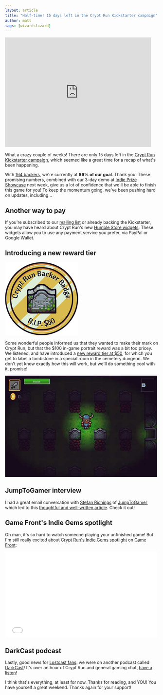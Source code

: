 ```yaml
---
layout: article
title: "Half-time! 15 days left in the Crypt Run Kickstarter campaign"
author: matt
tags: [wizardslizard]
---
```

<div class="full-frame">
	<iframe width="480" height="360" src="http://www.kickstarter.com/projects/richtaur/crypt-run-death-is-just-the-beginning/widget/video.html" frameborder="0"> </iframe>
</div>

What a crazy couple of weeks! There are only 15 days left in the [Crypt Run Kickstarter campaign](http://www.kickstarter.com/projects/richtaur/crypt-run-death-is-just-the-beginning), which seemed like a great time for a recap of what's been happening.

With [164 backers](http://www.kickstarter.com/projects/richtaur/crypt-run-death-is-just-the-beginning/backers), we're currently at **86% of our goal**. Thank you! These promising numbers, combined with our 3-day demo at [Indie Prize Showcase](http://www.indieprize.org/games/index.html) next week, give us a lot of confidence that we'll be able to finish this game for you! To keep the momentum going, we've been pushing hard on updates, including…

## Another way to pay

If you're subscribed to our [mailing list](/mailing-list/) or already backing the Kickstarter, you may have heard about Crypt Run's new [Humble Store widgets](http://www.cryptrun.com/buy/). These widgets allow you to use any payment service you prefer, via PayPal or Google Wallet.

## Introducing a new reward tier

<div class="full-frame">
	<a href="http://www.kickstarter.com/projects/richtaur/crypt-run-death-is-just-the-beginning">
		<img alt="Crypt Run tombstones" src="/media/images/posts/cryptRun/ks/badge50.png" width="240" height="240">
	</a>
</div>

Some wonderful people informed us that they wanted to make their mark on Crypt Run, but that the $100 in-game portrait reward was a bit too pricey. We listened, and have introduced a [new reward tier at $50](http://www.kickstarter.com/projects/richtaur/crypt-run-death-is-just-the-beginning/posts/547611), for which you get to label a tombstone in a special room in the cemetery dungeon. We don't yet know exactly how this will work, but we'll do something cool with it, promise!

<div class="full-frame">
	<a href="http://www.kickstarter.com/projects/richtaur/crypt-run-death-is-just-the-beginning">
		<img alt="Crypt Run tombstones" src="/media/images/posts/cryptRun/ks/tombs.jpg" width="500" height="333">
	</a>
</div>

## JumpToGamer interview

I had a great email conversation with [Stefan Richings](https://twitter.com/StefanAnthonyy) of [JumpToGamer](http://www.jumptogamer.com/), which led to this [thoughtful and well-written article](http://www.jumptogamer.com/crypt-run-qa/). Check it out!

## Game Front's Indie Gems spotlight

Oh man, it's so hard to watch someone playing your unfinished game! But I'm still really excited about [Crypt Run's Indie Gems spotlight](http://www.gamefront.com/indie-gems-crypt-run-defies-death-but-not-for-long/) on [Game Front](http://www.gamefront.com/):

<div class="full-frame">
	<iframe width="500" height="281" src="//www.youtube.com/embed/H4FKx4_UMi4" frameborder="0"> </iframe>
</div>

## DarkCast podcast

Lastly, good news for [Lostcast fans](/lostcast/): we were on another podcast called [DarkCast](http://www.darkstation.com/darkcast/)! It's over an hour of Crypt Run and general gaming chat, [have a listen](http://www.darkstation.com/darkcast/dci-ep-02-how-to-loose-a-decade/)!

I think that's everything, at least for now. Thanks for reading, and YOU! You have yourself a great weekend. Thanks again for your support!
